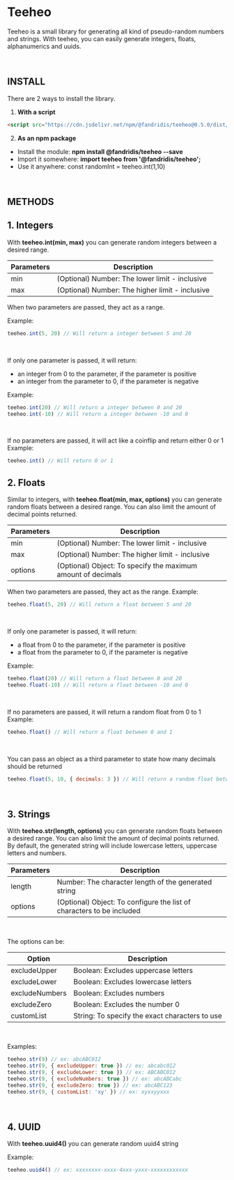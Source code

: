 # Teeheo
Teeheo is a small library for generating all kind of pseudo-random numbers and strings.
With teeheo, you can easily generate integers, floats, alphanumerics and uuids.

<br />

## INSTALL

There are 2 ways to install the library.

1. **With a script**
```html
<script src="https://cdn.jsdelivr.net/npm/@fandridis/teeheo@0.5.0/dist/umd/index.min.js"></script>
```

2. **As an npm package**

- Install the module: **npm install @fandridis/teeheo --save**
- Import it somewhere: **import teeheo from '@fandridis/teeheo';**
- Use it anywhere: const randomInt = teeheo.int(1,10)

<br />

## METHODS

## 1. Integers
With **teeheo.int(min, max)** you can generate random integers between a desired range.

| Parameters | Description |
| ----------- | ----------- |
| min | (Optional) Number: The lower limit - inclusive |
| max | (Optional) Number: The higher limit - inclusive |

When two parameters are passed, they act as a range.

Example:
```javascript
teeheo.int(5, 20) // Will return a integer between 5 and 20
```
<br />

If only one parameter is passed, it will return:
- an integer from 0 to the parameter, if the parameter is positive
- an integer from the parameter to 0, if the parameter is negative

Example:
```javascript
teeheo.int(20) // Will return a integer between 0 and 20
teeheo.int(-10) // Will return a integer between -10 and 0
```
<br />

If no parameters are passed, it will act like a coinflip and return either 0 or 1
Example:
```javascript
teeheo.int() // Will return 0 or 1
```

## 2. Floats
Similar to integers, with **teeheo.float(min, max, options)** you can generate random floats between a desired range. You can also limit the amount of decimal points returned.

| Parameters | Description |
| ----------- | ----------- |
| min | (Optional) Number: The lower limit - inclusive |
| max | (Optional) Number:  The higher limit - inclusive |
| options | (Optional) Object: To specify the maximum amount of decimals |

When two parameters are passed, they act as the range.
Example:
```javascript
teeheo.float(5, 20) // Will return a float between 5 and 20
```
<br />

If only one parameter is passed, it will return:
- a float from 0 to the parameter, if the parameter is positive
- a float from the parameter to 0, if the parameter is negative

Example:
```javascript
teeheo.float(20) // Will return a float between 0 and 20
teeheo.float(-10) // Will return a float between -10 and 0
```
<br />

If no parameters are passed, it will return a random float from 0 to 1
Example:
```javascript
teeheo.float() // Will return a float between 0 and 1 
```
<br />

You can pass an object as a third parameter to state how many decimals should be returned
```javascript
teeheo.float(5, 10, { decimals: 3 }) // Will return a random float between 5 and 10 with 3 decimals. ex: 7.348
```

<br />

## 3. Strings
With **teeheo.str(length, options)** you can generate random floats between a desired range. You can also limit the amount of decimal points returned. By default, the generated string will include lowercase letters, uppercase letters and numbers.

| Parameters | Description |
| ----------- | ----------- |
| length | Number: The character length of the generated string |
| options | (Optional) Object: To configure the list of characters to be included |

<br />

The options can be:

| Option | Description |
| ----------- | ----------- |
| excludeUpper | Boolean: Excludes uppercase letters |
| excludeLower | Boolean: Excludes lowercase letters |
| excludeNumbers | Boolean: Excludes numbers |
| excludeZero | Boolean: Excludes the number 0 |
| customList | String: To specify the exact characters to use |

<br />

Examples:
```javascript
teeheo.str(9) // ex: abcABC012
teeheo.str(9, { excludeUpper: true }) // ex: abcabc012
teeheo.str(9, { excludeLower: true }) // ex: ABCABC012
teeheo.str(9, { excludeNumbers: true }) // ex: abcABCabc
teeheo.str(9, { excludeZero: true }) // ex: abcABC123
teeheo.str(9, { customList: 'xy' }) // ex: xyxxyyxxx
```
<br />


## 4. UUID
With **teeheo.uuid4()** you can generate random uuid4 string


Example:
```javascript
teeheo.uuid4() // ex: xxxxxxxx-xxxx-4xxx-yxxx-xxxxxxxxxxxx
```
